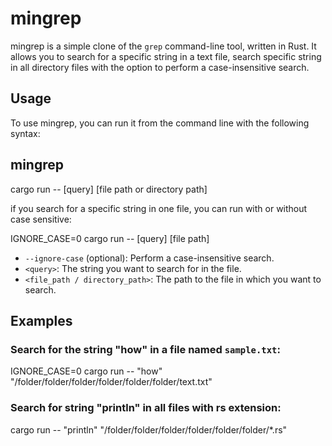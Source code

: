 # mingrep

mingrep is a simple clone of the `grep` command-line tool, written in Rust. It allows you to search for a specific string in a text file, search specific string in all directory files with the option to perform a case-insensitive search.

## Usage

To use mingrep, you can run it from the command line with the following syntax:

## mingrep 

cargo run -- [query] [file path or directory path] 

if you search for a specific string in one file, you can run with or without case sensitive:

IGNORE_CASE=0 cargo run -- [query] [file path] 

- `--ignore-case` (optional): Perform a case-insensitive search.
- `<query>`: The string you want to search for in the file.
- `<file_path / directory_path>`: The path to the file in which you want to search.


## Examples

### Search for the string "how" in a file named `sample.txt`:

IGNORE_CASE=0 cargo run -- "how" "/folder/folder/folder/folder/folder/folder/text.txt"
    

### Search for string "println" in all files with rs extension:

cargo run -- "println" "/folder/folder/folder/folder/folder/folder/*.rs"

    